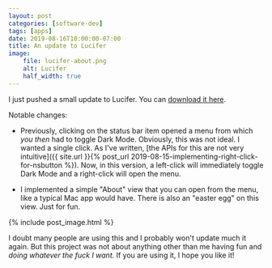 ```yaml
---
layout: post
categories: [software-dev]
tags: [apps]
date: 2019-08-16T10:00:00-07:00
title: An update to Lucifer
image:
    file: lucifer-about.png
    alt: Lucifer
    half_width: true
---
```


I just pushed a small update to Lucifer. You can [download it here](https://www.hexedbits.com/lucifer).

<!--excerpt-->

Notable changes:

- Previously, clicking on the status bar item opened a menu from which *you then* had to toggle Dark Mode. Obviously, this was not ideal. I wanted a single click. As I've written, [the APIs for this are not very intuitive]({{ site.url }}{% post_url 2019-08-15-implementing-right-click-for-nsbutton %}). Now, in this version, a left-click will immediately toggle Dark Mode and a right-click will open the menu.

- I implemented a simple "About" view that you can open from the menu, like a typical Mac app would have. There is also an "easter egg" on this view. Just for fun.

{% include post_image.html %}

I doubt many people are using this and I probably won't update much it again. But this project was not about anything other than me having fun and *doing whatever the fuck I want.* If you are using it, I hope you like it!
